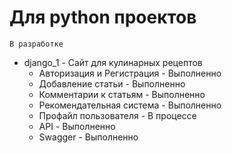 # Для python проектов 
```
В разработке
```
* django_1 - Сайт для кулинарных рецептов
  * Авторизация и Регистрация - Выполненно
  * Добавление статьи  - Выполненно
  * Комментарии к статьям - Выполненно
  * Рекомендательная система - Выполненно
  * Профайл пользователя - В процессе
  * API  - Выполненно
  * Swagger - Выполненно
  


